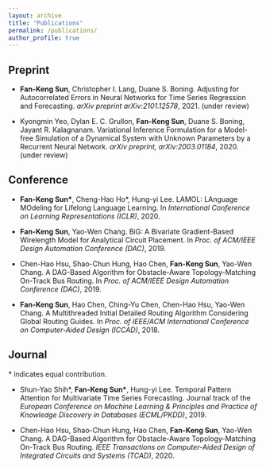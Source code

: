```yaml
---
layout: archive
title: "Publications"
permalink: /publications/
author_profile: true
---
```


## Preprint

- __Fan-Keng Sun__, Christopher I. Lang, Duane S. Boning.
Adjusting for Autocorrelated Errors in Neural Networks for Time Series Regression and Forecasting.
_arXiv preprint arXiv:2101.12578_, 2021. (under review)

- Kyongmin Yeo, Dylan E. C. Grullon, __Fan-Keng Sun__, Duane S. Boning, Jayant R. Kalagnanam.
Variational Inference Formulation for a Model-free Simulation of a Dynamical System with Unknown Parameters by a Recurrent Neural Network.
_arXiv preprint, arXiv:2003.01184_, 2020. (under review)

## Conference

- __Fan-Keng Sun\*__, Cheng-Hao Ho\*, Hung-yi Lee.
LAMOL: LAnguage MOdeling for Lifelong Language Learning.
In _International Conference on Learning Representations (ICLR)_, 2020.

- __Fan-Keng Sun__, Yao-Wen Chang.
BiG: A Bivariate Gradient-Based Wirelength Model for Analytical Circuit Placement.
In _Proc. of ACM/IEEE Design Automation Conference (DAC)_, 2019.

- Chen-Hao Hsu, Shao-Chun Hung, Hao Chen, __Fan-Keng Sun__, Yao-Wen Chang.
A DAG-Based Algorithm for Obstacle-Aware Topology-Matching On-Track Bus Routing.
In _Proc. of ACM/IEEE Design Automation Conference (DAC)_, 2019.

- __Fan-Keng Sun__, Hao Chen,  Ching-Yu Chen, Chen-Hao Hsu, Yao-Wen Chang.
A Multithreaded Initial Detailed Routing Algorithm Considering Global Routing Guides.
In _Proc. of IEEE/ACM International Conference on Computer-Aided Design (ICCAD)_, 2018.

## Journal

\* indicates equal contribution.

- Shun-Yao Shih\*, __Fan-Keng Sun\*__, Hung-yi Lee.
Temporal Pattern Attention for Multivariate Time Series Forecasting.
Journal track of the _European Conference on Machine Learning & Principles and Practice of Knowledge Discovery in Databases (ECML/PKDD)_, 2019.

- Chen-Hao Hsu, Shao-Chun Hung, Hao Chen, __Fan-Keng Sun__, Yao-Wen Chang.
A DAG-Based Algorithm for Obstacle-Aware Topology-Matching On-Track Bus Routing.
_IEEE Transactions on Computer-Aided Design of Integrated Circuits and Systems (TCAD)_, 2020.
